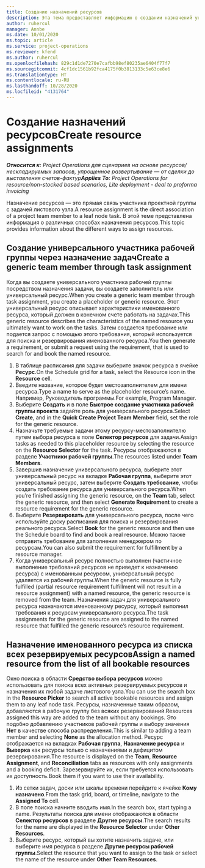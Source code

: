 ```yaml
---
title: Создание назначений ресурсов
description: Эта тема предоставляет информацию о создании назначений универсальных и именованных ресурсов.
author: ruhercul
manager: Annbe
ms.date: 10/01/2020
ms.topic: article
ms.service: project-operations
ms.reviewer: kfend
ms.author: ruhercul
ms.openlocfilehash: 829c1d1de7270e7cafbb98ef80235ae6404f77f7
ms.sourcegitcommit: 4cf1dc1561b92fca4175f0b3813133c5e63ce8e6
ms.translationtype: HT
ms.contentlocale: ru-RU
ms.lasthandoff: 10/28/2020
ms.locfileid: "4131764"
---
```

# <a name="create-resource-assignments"></a><span data-ttu-id="2b063-103">Создание назначений ресурсов</span><span class="sxs-lookup"><span data-stu-id="2b063-103">Create resource assignments</span></span>

<span data-ttu-id="2b063-104">_**Относится к:** Project Operations для сценариев на основе ресурсов/нескладируемых запасов, упрощенное развертывание — от сделки до выставления счетов-фактур_</span><span class="sxs-lookup"><span data-stu-id="2b063-104">_**Applies To:** Project Operations for resource/non-stocked based scenarios, Lite deployment - deal to proforma invoicing_</span></span>


<span data-ttu-id="2b063-105">Назначение ресурсов — это прямая связь участника проектной группы с задачей листового узла.</span><span class="sxs-lookup"><span data-stu-id="2b063-105">A resource assignment is the direct association of a project team member to a leaf node task.</span></span> <span data-ttu-id="2b063-106">В этой теме представлена информация о различных способах назначения ресурсов.</span><span class="sxs-lookup"><span data-stu-id="2b063-106">This topic provides information about the different ways to assign resources.</span></span>

## <a name="create-a-generic-team-member-through-task-assignment"></a><span data-ttu-id="2b063-107">Создание универсального участника рабочей группы через назначение задач</span><span class="sxs-lookup"><span data-stu-id="2b063-107">Create a generic team member through task assignment</span></span>


<span data-ttu-id="2b063-108">Когда вы создаете универсального участника рабочей группы посредством назначения задачи, вы создаете заполнитель или универсальный ресурс.</span><span class="sxs-lookup"><span data-stu-id="2b063-108">When you create a generic team member through task assignment, you create a placeholder or generic resource.</span></span> <span data-ttu-id="2b063-109">Этот универсальный ресурс описывает характеристики именованного ресурса, который должен в конечном счете работать на задачах.</span><span class="sxs-lookup"><span data-stu-id="2b063-109">This generic resource describes the characteristics of the named resource you ultimately want to work on the tasks.</span></span> <span data-ttu-id="2b063-110">Затем создается требование или подается запрос с помощью этого требования, который используется для поиска и резервирования именованного ресурса.</span><span class="sxs-lookup"><span data-stu-id="2b063-110">You then generate a requirement, or submit a request using the requirement, that is used to search for and book the named resource.</span></span>

1. <span data-ttu-id="2b063-111">В таблице расписания для задачи выберите значок ресурса в ячейке **Ресурс**.</span><span class="sxs-lookup"><span data-stu-id="2b063-111">On the Schedule grid for a task, select the Resource icon in the **Resource** cell.</span></span>
2. <span data-ttu-id="2b063-112">Введите название, которое будет местозаполнителем для имени ресурса.</span><span class="sxs-lookup"><span data-stu-id="2b063-112">Type a name to serve as the placeholder resource’s name.</span></span> <span data-ttu-id="2b063-113">Например, Руководитель программы.</span><span class="sxs-lookup"><span data-stu-id="2b063-113">For example, Program Manager.</span></span>
3. <span data-ttu-id="2b063-114">Выберите **Создать** и в поле **Быстрое создание участника рабочей группы проекта** задайте роль для универсального ресурса.</span><span class="sxs-lookup"><span data-stu-id="2b063-114">Select **Create**, and in the **Quick Create Project Team Member** field, set the role for the generic resource.</span></span>
4. <span data-ttu-id="2b063-115">Назначьте требуемые задачи этому ресурсу-местозаполнителю путем выбора ресурса в поле **Селектор ресурсов** для задачи.</span><span class="sxs-lookup"><span data-stu-id="2b063-115">Assign tasks as needed to this placeholder resource by selecting the resource on the **Resource Selector** for the task.</span></span> <span data-ttu-id="2b063-116">Ресурсы отображаются в разделе **Участники рабочей группы**.</span><span class="sxs-lookup"><span data-stu-id="2b063-116">The resources listed under **Team Members**.</span></span>
5. <span data-ttu-id="2b063-117">Завершив назначение универсального ресурса, выберите этот универсальный ресурс на вкладке **Рабочая группа**, выберите этот универсальный ресурс, затем выберите **Создать требование**, чтобы создать требование ресурса для универсального ресурса.</span><span class="sxs-lookup"><span data-stu-id="2b063-117">When you’re finished assigning the generic resource, on the **Team** tab, select the generic resource, and then select **Generate Requirement** to create a resource requirement for the generic resource.</span></span>
6. <span data-ttu-id="2b063-118">Выберите **Резервировать** для универсального ресурса, после чего используйте доску расписания для поиска и резервирования реального ресурса.</span><span class="sxs-lookup"><span data-stu-id="2b063-118">Select **Book** for the generic resource and then use the Schedule board to find and book a real resource.</span></span> <span data-ttu-id="2b063-119">Можно также отправить требование для заполнения менеджером по ресурсам.</span><span class="sxs-lookup"><span data-stu-id="2b063-119">You can also submit the requirement for fulfillment by a resource manager.</span></span>
7. <span data-ttu-id="2b063-120">Когда универсальный ресурс полностью выполнен (частичное выполнение требований ресурсов не приведет к назначению ресурса) с именованным ресурсом, универсальный ресурс удаляется из рабочей группы.</span><span class="sxs-lookup"><span data-stu-id="2b063-120">When the generic resource is fully fulfilled (partial resource requirement fulfillment will not result in a resource assignment) with a named resource, the generic resource is removed from the team.</span></span> <span data-ttu-id="2b063-121">Назначения задач для универсального ресурса назначаются именованному ресурсу, который выполнил требования к ресурсам универсального ресурса.</span><span class="sxs-lookup"><span data-stu-id="2b063-121">The task assignments for the generic resource are assigned to the named resource that fulfilled the generic resource’s resource requirement.</span></span>

## <a name="assign-a-named-resource-from-the-list-of-all-bookable-resources"></a><span data-ttu-id="2b063-122">Назначение именованного ресурса из списка всех резервируемых ресурсов</span><span class="sxs-lookup"><span data-stu-id="2b063-122">Assign a named resource from the list of all bookable resources</span></span>

<span data-ttu-id="2b063-123">Окно поиска в области **Средство выбора ресурсов** можно использовать для поиска всех активных резервируемых ресурсов и назначения их любой задаче листового узла.</span><span class="sxs-lookup"><span data-stu-id="2b063-123">You can use the search box in the **Resource Picker** to search all active bookable resources and assign them to any leaf node task.</span></span> <span data-ttu-id="2b063-124">Ресурсы, назначенные таким образом, добавляются в рабочую группу без всяких резервирований.</span><span class="sxs-lookup"><span data-stu-id="2b063-124">Resources assigned this way are added to the team without any bookings.</span></span> <span data-ttu-id="2b063-125">Это подобно добавлению участников рабочей группы и выбору значения **Нет** в качестве способа распределения.</span><span class="sxs-lookup"><span data-stu-id="2b063-125">This is similar to adding a team member and selecting **None** as the allocation method.</span></span> <span data-ttu-id="2b063-126">Ресурс отображается на вкладках **Рабочая группа**, **Назначение ресурса** и **Выверка** как ресурсы только с назначениями и дефицитом резервирования.</span><span class="sxs-lookup"><span data-stu-id="2b063-126">The resource is displayed on the **Team**, **Resource Assignment**, and **Reconciliation** tabs as resources with only assignments and a booking deficit.</span></span> <span data-ttu-id="2b063-127">Зарезервируйте их, если требуется использовать их доступность.</span><span class="sxs-lookup"><span data-stu-id="2b063-127">Book them if you want to use their availability.</span></span>

1. <span data-ttu-id="2b063-128">Из сетки задач, доски или шкалы времени перейдите к ячейке **Кому назначено**.</span><span class="sxs-lookup"><span data-stu-id="2b063-128">From the task grid, board, or timeline, navigate to the **Assigned To** cell.</span></span>
2. <span data-ttu-id="2b063-129">В поле поиска начните вводить имя.</span><span class="sxs-lookup"><span data-stu-id="2b063-129">In the search box, start typing a name.</span></span> <span data-ttu-id="2b063-130">Результаты поиска для имени отображаются в области **Селектор ресурсов** в разделе **Другие ресурсы**.</span><span class="sxs-lookup"><span data-stu-id="2b063-130">The search results for the name are displayed in the **Resource Selector** under **Other Resources**.</span></span>
3. <span data-ttu-id="2b063-131">Выберите ресурс, который вы хотите назначить задаче, или выберите имя ресурса в разделе **Другие ресурсы рабочей группы**.</span><span class="sxs-lookup"><span data-stu-id="2b063-131">Select the resource that you want to assign to the task or select the name of the resource under **Other Team Resources**.</span></span>

